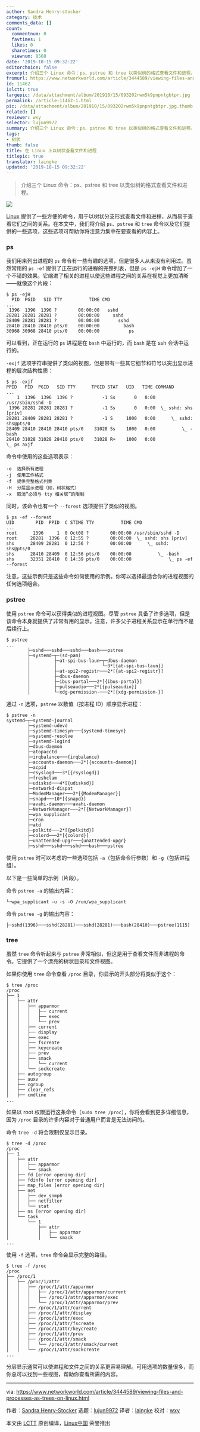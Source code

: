 ```yaml
---
author: Sandra Henry-stocker
category: 技术
comments_data: []
count:
  commentnum: 0
  favtimes: 1
  likes: 0
  sharetimes: 0
  viewnum: 8568
date: '2019-10-15 09:32:22'
editorchoice: false
excerpt: 介绍三个 Linux 命令：ps、pstree 和 tree 以类似树的格式查看文件和进程。
fromurl: https://www.networkworld.com/article/3444589/viewing-files-and-processes-as-trees-on-linux.html
id: 11462
islctt: true
largepic: /data/attachment/album/201910/15/093202rwm5k9pnpntgbtpr.jpg
permalink: /article-11462-1.html
pic: /data/attachment/album/201910/15/093202rwm5k9pnpntgbtpr.jpg.thumb.jpg
related: []
reviewer: wxy
selector: lujun9972
summary: 介绍三个 Linux 命令：ps、pstree 和 tree 以类似树的格式查看文件和进程。
tags:
- 树状
thumb: false
title: 在 Linux 上以树状查看文件和进程
titlepic: true
translator: laingke
updated: '2019-10-15 09:32:22'
---
```



> 
> 介绍三个 Linux 命令：ps、pstree 和 tree 以类似树的格式查看文件和进程。
> 
> 
> 


![](/data/attachment/album/201910/15/093202rwm5k9pnpntgbtpr.jpg)


[Linux](https://www.networkworld.com/article/3215226/what-is-linux-uses-featres-products-operating-systems.html) 提供了一些方便的命令，用于以树状分支形式查看文件和进程，从而易于查看它们之间的关系。在本文中，我们将介绍 `ps`、`pstree` 和 `tree` 命令以及它们提供的一些选项，这些选项可帮助你将注意力集中在要查看的内容上。


### ps


我们用来列出进程的 `ps` 命令有一些有趣的选项，但是很多人从来没有利用过。虽然常用的 `ps -ef` 提供了正在运行的进程的完整列表，但是 `ps -ejH` 命令增加了一个不错的效果。它缩进了相关的进程以使这些进程之间的关系在视觉上更加清晰——就像这个片段：



```
$ ps -ejH
  PID  PGID   SID TTY          TIME CMD
...
 1396  1396  1396 ?        00:00:00   sshd
28281 28281 28281 ?        00:00:00     sshd
28409 28281 28281 ?        00:00:00       sshd
28410 28410 28410 pts/0    00:00:00         bash
30968 30968 28410 pts/0    00:00:00           ps
```

可以看到，正在运行的 `ps` 进程是在 `bash` 中运行的，而 `bash` 是在 ssh 会话中运行的。


`-exjf` 选项字符串提供了类似的视图，但是带有一些其它细节和符号以突出显示进程的层次结构性质：



```
$ ps -exjf
PPID   PID  PGID   SID TTY      TPGID STAT   UID   TIME COMMAND
...
    1  1396  1396  1396 ?           -1 Ss       0   0:00 /usr/sbin/sshd -D
 1396 28281 28281 28281 ?           -1 Ss       0   0:00  \_ sshd: shs [priv]
28281 28409 28281 28281 ?           -1 S     1000   0:00      \_ sshd: shs@pts/0
28409 28410 28410 28410 pts/0    31028 Ss    1000   0:00          \_ -bash
28410 31028 31028 28410 pts/0    31028 R+    1000   0:00              \_ ps axjf
```

命令中使用的这些选项表示：



```
-e  选择所有进程
-j  使用工作格式
-f  提供完整格式列表
-H  分层显示进程（如，树状格式）
-x  取消“必须与 tty 相关联”的限制
```

同时，该命令也有一个 `--forest` 选项提供了类似的视图。



```
$ ps -ef --forest
UID        PID  PPID  C STIME TTY          TIME CMD
...
root      1396     1  0 Oct08 ?        00:00:00 /usr/sbin/sshd -D
root     28281  1396  0 12:55 ?        00:00:00  \_ sshd: shs [priv]
shs      28409 28281  0 12:56 ?        00:00:00      \_ sshd: shs@pts/0
shs      28410 28409  0 12:56 pts/0    00:00:00          \_ -bash
shs      32351 28410  0 14:39 pts/0    00:00:00              \_ ps -ef --forest
```

注意，这些示例只是这些命令如何使用的示例。你可以选择最适合你的进程视图的任何选项组合。


### pstree


使用 `pstree` 命令可以获得类似的进程视图。尽管 `pstree` 具备了许多选项，但是该命令本身就提供了非常有用的显示。注意，许多父子进程关系显示在单行而不是后续行上。



```
$ pstree
...
        ├─sshd───sshd───sshd───bash───pstree
        ├─systemd─┬─(sd-pam)
        │         ├─at-spi-bus-laun─┬─dbus-daemon
        │         │                 └─3*[{at-spi-bus-laun}]
        │         ├─at-spi2-registr───2*[{at-spi2-registr}]
        │         ├─dbus-daemon
        │         ├─ibus-portal───2*[{ibus-portal}]
        │         ├─pulseaudio───2*[{pulseaudio}]
        │         └─xdg-permission-───2*[{xdg-permission-}]
```

通过 `-n` 选项，`pstree` 以数值（按进程 ID）顺序显示进程：



```
$ pstree -n
systemd─┬─systemd-journal
        ├─systemd-udevd
        ├─systemd-timesyn───{systemd-timesyn}
        ├─systemd-resolve
        ├─systemd-logind
        ├─dbus-daemon
        ├─atopacctd
        ├─irqbalance───{irqbalance}
        ├─accounts-daemon───2*[{accounts-daemon}]
        ├─acpid
        ├─rsyslogd───3*[{rsyslogd}]
        ├─freshclam
        ├─udisksd───4*[{udisksd}]
        ├─networkd-dispat
        ├─ModemManager───2*[{ModemManager}]
        ├─snapd───10*[{snapd}]
        ├─avahi-daemon───avahi-daemon
        ├─NetworkManager───2*[{NetworkManager}]
        ├─wpa_supplicant
        ├─cron
        ├─atd
        ├─polkitd───2*[{polkitd}]
        ├─colord───2*[{colord}]
        ├─unattended-upgr───{unattended-upgr}
        ├─sshd───sshd───sshd───bash───pstree
```

使用 `pstree` 时可以考虑的一些选项包括 `-a`（包括命令行参数）和 `-g`（包括进程组）。


以下是一些简单的示例（片段）。


命令 `pstree -a` 的输出内容：



```
└─wpa_supplicant -u -s -O /run/wpa_supplicant
```

命令 `pstree -g` 的输出内容：



```
├─sshd(1396)───sshd(28281)───sshd(28281)───bash(28410)───pstree(1115)
```

### tree


虽然 `tree` 命令听起来与 `pstree` 非常相似，但这是用于查看文件而非进程的命令。它提供了一个漂亮的树状目录和文件视图。


如果你使用 `tree` 命令查看 `/proc` 目录，你显示的开头部分将类似于这个：



```
$ tree /proc
/proc
├── 1
│   ├── attr
│   │   ├── apparmor
│   │   │   ├── current
│   │   │   ├── exec
│   │   │   └── prev
│   │   ├── current
│   │   ├── display
│   │   ├── exec
│   │   ├── fscreate
│   │   ├── keycreate
│   │   ├── prev
│   │   ├── smack
│   │   │   └── current
│   │   └── sockcreate
│   ├── autogroup
│   ├── auxv
│   ├── cgroup
│   ├── clear_refs
│   ├── cmdline
...
```

如果以 root 权限运行这条命令（`sudo tree /proc`），你将会看到更多详细信息，因为 `/proc` 目录的许多内容对于普通用户而言是无法访问的。


命令 `tree -d` 将会限制仅显示目录。



```
$ tree -d /proc
/proc
├── 1
│   ├── attr
│   │   ├── apparmor
│   │   └── smack
│   ├── fd [error opening dir]
│   ├── fdinfo [error opening dir]
│   ├── map_files [error opening dir]
│   ├── net
│   │   ├── dev_snmp6
│   │   ├── netfilter
│   │   └── stat
│   ├── ns [error opening dir]
│   └── task
│       └── 1
│           ├── attr
│           │   ├── apparmor
│           │   └── smack
...
```

使用 `-f` 选项，`tree` 命令会显示完整的路径。



```
$ tree -f /proc
/proc
├── /proc/1
│   ├── /proc/1/attr
│   │   ├── /proc/1/attr/apparmor
│   │   │   ├── /proc/1/attr/apparmor/current
│   │   │   ├── /proc/1/attr/apparmor/exec
│   │   │   └── /proc/1/attr/apparmor/prev
│   │   ├── /proc/1/attr/current
│   │   ├── /proc/1/attr/display
│   │   ├── /proc/1/attr/exec
│   │   ├── /proc/1/attr/fscreate
│   │   ├── /proc/1/attr/keycreate
│   │   ├── /proc/1/attr/prev
│   │   ├── /proc/1/attr/smack
│   │   │   └── /proc/1/attr/smack/current
│   │   └── /proc/1/attr/sockcreate
...
```

分层显示通常可以使进程和文件之间的关系更容易理解。可用选项的数量很多，而你总可以找到一些视图，帮助你查看所需的内容。




---


via: <https://www.networkworld.com/article/3444589/viewing-files-and-processes-as-trees-on-linux.html>


作者：[Sandra Henry-Stocker](https://www.networkworld.com/author/Sandra-Henry_Stocker/) 选题：[lujun9972](https://github.com/lujun9972) 译者：[laingke](https://github.com/laingke) 校对：[wxy](https://github.com/wxy)


本文由 [LCTT](https://github.com/LCTT/TranslateProject) 原创编译，[Linux中国](https://linux.cn/) 荣誉推出